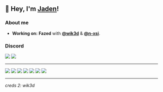 👋 Hey, I'm [Jaden](https://github.com/7vden)!
----------------------------------------------------------


### About me

-  **Working on:** **__Fazed__** with [**@wik3d**](https://github.com/wik3d) & [**@n-xsi**](https://github.com/n-xsi).

### Discord

[<img src="https://img.shields.io/badge/discord-%237289DA.svg?&style=for-the-badge&logo=discord&label=bloodwrists%230&logoColor=D7BA91&color=2f3136" />](https://discordapp.com/users/930168202892292096) [<img src="https://img.shields.io/badge/discord-%237289DA.svg?&style=for-the-badge&logo=discord&label=fazed%234339&logoColor=D7BA91&color=2f3136" />](https://discordapp.com/users/1223486252917985291)

---

[<img src="https://shields.io/badge/TypeScript-696969?logo=TypeScript&logoColor=%23D7BA91&style=for-the-badge" />](https://www.typescriptlang.org/) 
[<img src="https://img.shields.io/badge/javascript-%23696969.svg?style=for-the-badge&logo=javascript&logoColor=%23D7BA91" />](https://www.javascript.com/)
[<img src="https://img.shields.io/badge/python-696969?style=for-the-badge&logo=python&logoColor=D7BA91" />](https://www.python.org/)
[<img src="https://img.shields.io/badge/MongoDB-%23696969.svg?style=for-the-badge&logo=mongodb&logoColor=D7BA91"/>](https://www.mongodb.com/)
[<img src="https://img.shields.io/badge/node.js-696969?style=for-the-badge&logo=node.js&logoColor=D7BA91"/>](https://nodejs.org/en/) 
[<img src="https://img.shields.io/badge/html5-%23696969.svg?style=for-the-badge&logo=html5&logoColor=D7BA91"/>](https://www.w3schools.com/html/) 
[<img src="https://img.shields.io/badge/Visual%20Studio%20Code-696969.svg?style=for-the-badge&logo=visual-studio-code&logoColor=D7BA91"/>](https://code.visualstudio.com/) 



----------------------------------------------------------

*creds 2: wik3d*
